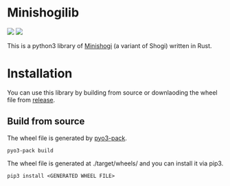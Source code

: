 # Minishogilib
![](https://github.com/Nyashiki/minishogilib/workflows/build/badge.svg)
![](https://github.com/Nyashiki/minishogilib/workflows/test/badge.svg)

This is a python3 library of [Minishogi](https://en.wikipedia.org/wiki/Minishogi) (a variant of Shogi) written in Rust.

# Installation

You can use this library by building from source or downlaoding the wheel file from [release](https://github.com/Nyashiki/minishogilib/releases).

## Build from source
The wheel file is generated by [pyo3-pack](https://pypi.org/project/pyo3-pack/).
```
pyo3-pack build
```

The wheel file is generated at ./target/wheels/ and you can install it via pip3.
```
pip3 install <GENERATED WHEEL FILE>
```
